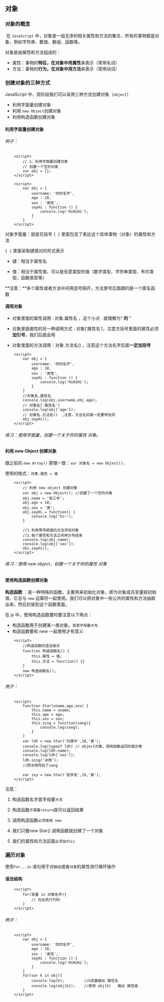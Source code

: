 ## 对象

### 对象的概念

​		在 `JavaScript` 中，对象是一组无序的相关属性和方法的集合，所有的事物都是对象，例如字符串、数值、数组、函数等。

对象是由属性和方法组成的：

- 属性：事物的**特征，在对象中用属性**来表示（常用名词）
- 方法：事物的**行为，在对象中用方法**来表示（常用动词）

### 创建对象的三种方式

 JavaScript 中，现阶段我们可以采用三种方式创建对象（`object`）

- 利用字面量创建对象
- 利用 `new Object`创建对象
- 利用构造函数创建对象

#### 利用字面量创建对象

###### 例子：

```
    <script>
        // 1、利用字面量创建对象
        // 创建一个空的对象
        var obj = {};  
    </script>
```

```
    <script>
        var obj = {
            username: '你的名字',
            age : 18,
            sex : '男性',
            sayHi : function () {
                console.log('HiHiHi');
            }
        }
    </script>
```

对象字面量：就是花括号 `{ }` 里面包含了表达这个具体事物（对象）的属性和方法

`{ }` 里面采取键值对的形式表示

- 键：相当于属性名

- 值：相当于属性值，可以是任意类型的值（数字类型、字符串类型、布尔类型，函数类型等）

  

**注意：**多个属性或者方法中间用逗号隔开，方法冒号后面跟的是一个匿名函数



#### 调用对象

- 对象里面的属性调用 : 对象.属性名 ，这个小点 . 就理解为“ **的** ”

- 对象里面属性的另一种调用方式 : 对象[‘属性名’]，注意方括号里面的属性必须**加引号**，我们后面会用

- 对象里面的方法调用：对象.方法名() ，注意这个方法名字后面**一定加括号**

  

```
    <script>
        var obj = {
            username: '你的名字',
            age : 18,
            sex : '男性',
            sayHi : function () {
                console.log('HiHiHi');
            }
        }
        //对象名.属性名
        console.log(obj.username,obj.age);
        // 对象名['属性名']
        console.log(obj['age']);
        // 对象名.方法名()  ,注意，方法名后面一定要带括号
        obj.sayHi();
    </script>
```



###### 练习：使用字面量，创建一个关于你的属性   对象。





#### 利用 new Object 创建对象

跟之前的 `new Array()` 原理一致：`var 对象名 = new Object();`

使用的格式：`对象.属性 = 值`

```
    <script>
        // 利用 new object 创建对象
        var obj = new Object(); //创建了一个空的对象
        obj.name = '张三丰';
        obj.age = 18;
        obj.sex = '男';
        obj.sayHi = function() {
            console.log('hi~');
        }

        //1.利用等号赋值的方法添加对象
        //2.每个属性和方法之间用分号结束
        console.log(obj.name);
        console.log(obj['sex']);
        obj.sayHi();
    </script>
```



###### 练习：使用 new object，创建一个关于你的属性  对象



#### 使用构造函数创建对象

**构造函数** ：是一种特殊的函数，主要用来初始化对象，即为对象成员变量赋初始值，它总与 `new` 运算符一起使用。我们可以把对象中一些公共的属性和方法抽取出来，然后封装到这个函数里面。

在 js 中，使用构造函数要时要注意以下两点：

- 构造函数用于创建某一类对象，`其首字母要大写`
- 构造函数要和 new 一起使用才有意义

```
    <script>
        //构造函数的语法格式
        function 构造函数名() {
            this.属性 = 值;
            this.方法 = function() {}
        }
        new 构造函数名();
    </script>
```

###### 例子：

```
    <script>
        function Star(uname,age,sex) {
            this.name = uname;
            this.age = age;
            this.sex = sex;
            this.sing = function(sang){
                console.log(sang);
            }
        }
        var ldh = new Star('刘德华',18,'男');
        console.log(typeof ldh) // object对象，调用函数返回的是对象
        console.log(ldh.name);
        console.log(ldh['sex']);
        ldh.sing('冰雨');
        //把冰雨传给了sang

        var zxy = new Star('张学友',19,'男');
    </script>
```

注意：

1. 构造函数名字首字母要`大写`

2. 构造函数`不需要return`就可以返回结果

3. 调用构造函数`必须使用 new`

4. 我们只要new Star() 调用函数就创建了一个对象

5. 我们的属性和方法前面`必须加this`

   

### 遍历对象

使用`for...in` 语句用于对`数组`或者`对象`的属性进行循环操作

#### 语法结构

```
    <script>
        for(变量 in 对象名字){
            // 在此执行代码
        }
    </script>
```

###### 例子：

```
    <script>
        var obj = {
            username: '你的名字',
            age : 18,
            sex : '男性',
            sayHi : function () {
                console.log('HiHiHi');
            }
        }
        for(var k in obj){
            console.log(k);         //k变量输出 属性名
            console.log(obj[k]);    //使用 obj[k]   输出 属性值
        }
    </script>
```

